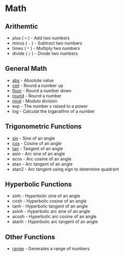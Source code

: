 # Math

## Arithemtic

- plus ( `+` ) - Add two numbers
- minus ( `-` ) - Subtract two numbers
- times ( `*` ) - Multiply two numbers
- divide ( `/` ) - Divide two numbers

## General Math

- [abs](abs) - Absolute value
- [ceil](ceil) - Round a number up 
- [floor](floor) - Round a number down
- [round](round) - Round a number
- [mod](mod) - Modulo division
- exp - The number `e` raised to a power
- log - Calculat the logaraithm of a number

## Trigonometric Functions

- [sin](sin) - Sine of an angle 
- [cos](cos) - Cosine of an angle 
- [tan](tan) - Tangent of an angle 
- asin - Arc sine of an angle
- acos - Arc cosine of an angle
- atan - Arc tangent of an angle
- atan2 - Arc tangent using sign to determine quadrant

## Hyperbolic Functions

- sinh - Hyperbolic sine of an angle
- cosh - Hyperbolic cosine of an angle
- tanh - Hyperbolic tangent of an angle
- asinh - Hyperbolic arc sine of an angle
- acosh - Hyperbolic arc cosine of an angle
- atanh - Hyperbolic arc tangent of an angle

## Other Functions

- [range](range) - Generates a range of numbers